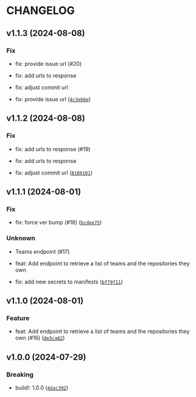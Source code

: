 # CHANGELOG

## v1.1.3 (2024-08-08)

### Fix

* fix: provide issue url (#20)

* fix: add urls to response

* fix: adjust commit url

* fix: provide issue url ([`4c3eb6e`](https://github.com/liatrio/liatrio-dora-api/commit/4c3eb6e37be0580dcabbbe6e8d0c8c523e48cfaf))

## v1.1.2 (2024-08-08)

### Fix

* fix: add urls to response (#19)

* fix: add urls to response

* fix: adjust commit url ([`8189101`](https://github.com/liatrio/liatrio-dora-api/commit/81891013961e0c73cdf4aba560886d283ef61f3f))

## v1.1.1 (2024-08-01)

### Fix

* fix: force ver bump (#18) ([`bcdee75`](https://github.com/liatrio/liatrio-dora-api/commit/bcdee75157672ed7d8090b9f8668bc548be9b38b))

### Unknown

* Teams endpoint (#17)

* feat: Add endpoint to retrieve a list of teams and the repositories they own

* fix: add new secrets to manifests ([`bf79f11`](https://github.com/liatrio/liatrio-dora-api/commit/bf79f11c265298de577d1901ff2ad9c293187bd5))

## v1.1.0 (2024-08-01)

### Feature

* feat: Add endpoint to retrieve a list of teams and the repositories they own (#16) ([`de5ca62`](https://github.com/liatrio/liatrio-dora-api/commit/de5ca62c0a24ad206b07ef29d03327c8bc88b0be))

## v1.0.0 (2024-07-29)

### Breaking

* build!: 1.0.0 ([`4dac392`](https://github.com/liatrio/liatrio-dora-api/commit/4dac3926d90eeea76d1efbb7564319cf17c63e9c))
